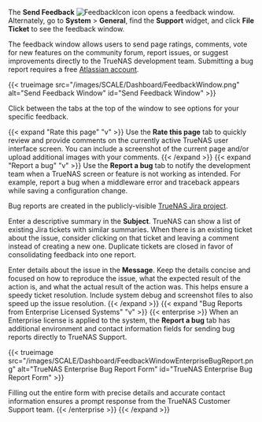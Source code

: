 &NewLine;

The **Send Feedback** ![FeedbackIcon](/images/SCALE/Dashboard/FeedbackIcon.png "Feedback Icon") icon opens a feedback window.
Alternately, go to **System** > **General**, find the **Support** widget, and click **File Ticket** to see the feedback window.

The feedback window allows users to send page ratings, comments, vote for new features on the community forum, report issues, or suggest improvements directly to the TrueNAS development team.
Submitting a bug report requires a free [Atlassian account](https://id.atlassian.com/signup).

{{< trueimage src="/images/SCALE/Dashboard/FeedbackWindow.png" alt="Send Feedback Window" id="Send Feedback Window" >}}

Click between the tabs at the top of the window to see options for your specific feedback.

{{< expand "Rate this page" "v" >}}
Use the **Rate this page** tab to quickly review and provide comments on the currently active TrueNAS user interface screen.
You can include a screenshot of the current page and/or upload additional images with your comments.
{{< /expand >}}
{{< expand "Report a bug" "v" >}}
Use the **Report a bug** tab to notify the development team when a TrueNAS screen or feature is not working as intended.
For example, report a bug when a middleware error and traceback appears while saving a configuration change.

Bug reports are created in the publicly-visible [TrueNAS Jira project](https://ixsystems.atlassian.net/jira/software/c/projects/NAS/).

Enter a descriptive summary in the **Subject**.
TrueNAS can show a list of existing Jira tickets with similar summaries.
When there is an existing ticket about the issue, consider clicking on that ticket and leaving a comment instead of creating a new one.
Duplicate tickets are closed in favor of consolidating feedback into one report.

Enter details about the issue in the **Message**.
Keep the details concise and focused on how to reproduce the issue, what the expected result of the action is, and what the actual result of the action was.
This helps ensure a speedy ticket resolution.
Include system debug and screenshot files to also speed up the issue resolution.
{{< /expand >}}
{{< expand "Bug Reports from Enterprise Licensed Systems" "v" >}}
{{< enterprise >}}
When an Enterprise license is applied to the system, the **Report a bug** tab has additional environment and contact information fields for sending bug reports directly to TrueNAS Support.

{{< trueimage src="/images/SCALE/Dashboard/FeedbackWindowEnterpriseBugReport.png" alt="TrueNAS Enterprise Bug Report Form" id="TrueNAS Enterprise Bug Report Form" >}}

Filling out the entire form with precise details and accurate contact information ensures a prompt response from the TrueNAS Customer Support team.
{{< /enterprise >}}
{{< /expand >}}
